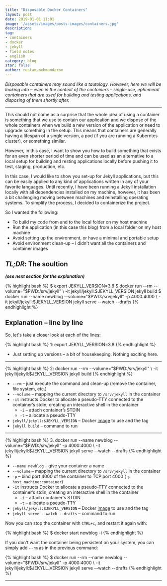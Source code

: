 ```yaml
---
title: "Disposable Docker Containers"
layout: post
date: 2019-01-01 11:01
image: '/assets/images/posts-images/containers.jpg'
description:
tag:
- containers
- docker
- jekyll
- field notes
- english
category: blog
star: false
author: rustam.mehmandarov
---
```


_Disposable containers may sound like a tautology. However, here we will be looking into – even in the context of the containers – single-use, ephemeral containers that are used for building and testing applications, and disposing of them shortly after._

---

This should not come as a surprise that the whole idea of using a container is something that we use to contain our application and we dispose of the whole containers when we build a new version of the application or need to upgrade something in the setup. This means that containers are generally having a lifespan of a single version, a pod (if you are running a Kuberntes cluster), or something similar.

However, in this case, I want to show you how to build something that exists for an even shorter period of time and can be used as an alternative to a local setup for building and resting applications locally before pushing it to test, staging, production, etc.

In this case, I would like to show you set-up for Jekyll applications, but this can be easily applied to any kind of applications written in any of your favorite languages. Until recently, I have been running a Jekyll installation locally with all dependencies installed on my machine, however, it has been a bit challenging moving between machines and reinstalling operating systems. To simplify the process, I decided to containerize the project. 

So I wanted the following:

* To build my code from and to the local folder on my host machine
* Run the application (in this case this blog) from a local folder on my host machine
* Avoid setting up the environment, or have a minimal and portable setup
* Avoid environment clean-up – I didn't want all the containers and container images

## _**TL;DR**_: The soultion 
_**(see next section for the explanation)**_

{% highlight bash %}
$ export JEKYLL_VERSION=3.8
$ docker run --rm --volume="$PWD:/srv/jekyll" \
       -it jekyll/jekyll:$JEKYLL_VERSION jekyll build
$ docker run --name newblog --volume="$PWD:/srv/jekyll" -p 4000:4000 \
       -it jekyll/jekyll:$JEKYLL_VERSION jekyll serve --watch --drafts
{% endhighlight %}

## Explanation – line by line

So, let's take a closer look at each of the lines:

{% highlight bash %}
1: export JEKYLL_VERSION=3.8
{% endhighlight %}

* Just setting up versions – a bit of housekeeping. Nothing exciting here.

---

{% highlight bash %}
2: docker run --rm --volume="$PWD:/srv/jekyll" \
        -it jekyll/jekyll:$JEKYLL_VERSION jekyll build
{% endhighlight %}

* `--rm` – just execute the command and clean-up (remove the container, file system, etc.)
* `--volume` – mapping the current directory to `/srv/jekyll` in the container
* `-it` instructs Docker to allocate a pseudo-TTY connected to the container’s stdin; creating an interactive shell in the container
    * `-i` – attach container’s STDIN
    * `-t` – allocate a pseudo-TTY
* `jekyll/jekyll:$JEKYLL_VERSION` – Docker [image][1] to use and the tag
* `jekyll build` – command to run

---

{% highlight bash %}
3. docker run --name newblog --volume="$PWD:/srv/jekyll" -p 4000:4000 \
        -it jekyll/jekyll:$JEKYLL_VERSION jekyll serve --watch --drafts
{% endhighlight %}

* `--name newblog` – give your container a name
* `--volume` – mapping the current directory to `/srv/jekyll` in the container
* `-p` – bind port 4000 of the container to TCP port 4000 (`-p host_machine:container`)
* `-it` instructs Docker to allocate a pseudo-TTY connected to the container’s stdin; creating an interactive shell in the container
    * `-i` – attach container's STDIN
    * `-t` – allocate a pseudo-TTY
* `jekyll/jekyll:$JEKYLL_VERSION` – Docker [image][1] to use and the tag
* `jekyll serve --watch --drafts` – command to run

Now you can stop the container with `CTRL+c`, and restart it again with: 

{% highlight bash %}
$ docker start newblog -i
{% endhighlight %}

If you don't want the container being persistent on your system, you can simply add `--rm` as in the previous command:

{% highlight bash %}
$ docker run --rm --name newblog --volume="$PWD:/srv/jekyll" -p 4000:4000 \
       -it jekyll/jekyll:$JEKYLL_VERSION jekyll serve --watch --drafts
{% endhighlight %}


---

[1]: https://github.com/envygeeks/jekyll-docker/blob/master/README.md

